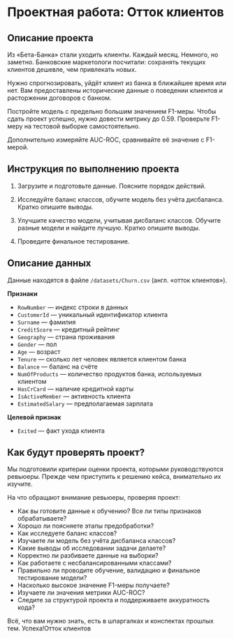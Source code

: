 # Проектная работа: Отток клиентов

## Описание проекта

Из «Бета-Банка» стали уходить клиенты. Каждый месяц. Немного, но заметно. Банковские маркетологи посчитали: сохранять текущих клиентов дешевле, чем привлекать новых.

Нужно спрогнозировать, уйдёт клиент из банка в ближайшее время или нет. Вам предоставлены исторические данные о поведении клиентов и расторжении договоров с банком. 

Постройте модель с предельно большим значением F1-меры. Чтобы сдать проект успешно, нужно довести метрику до 0.59. Проверьте F1-меру на тестовой выборке самостоятельно.

Дополнительно измеряйте AUC-ROC, сравнивайте её значение с F1-мерой.

## Инструкция по выполнению проекта
1. Загрузите и подготовьте данные. Поясните порядок действий.

2. Исследуйте баланс классов, обучите модель без учёта дисбаланса. Кратко опишите выводы.

3. Улучшите качество модели, учитывая дисбаланс классов. Обучите разные модели и найдите лучшую. Кратко опишите выводы.

4. Проведите финальное тестирование.

## Описание данных
Данные находятся в файле `/datasets/Churn.csv` (англ. «отток клиентов»).

**Признаки**
- `RowNumber` — индекс строки в данных
- `CustomerId` — уникальный идентификатор клиента
- `Surname` — фамилия
- `CreditScore` — кредитный рейтинг
- `Geography` — страна проживания
- `Gender` — пол
- `Age` — возраст
- `Tenure` — сколько лет человек является клиентом банка
- `Balance` — баланс на счёте
- `NumOfProducts` — количество продуктов банка, используемых клиентом
- `HasCrCard` — наличие кредитной карты
- `IsActiveMember` — активность клиента
- `EstimatedSalary` — предполагаемая зарплата

**Целевой признак**
- `Exited` — факт ухода клиента

## Как будут проверять проект?

Мы подготовили критерии оценки проекта, которыми руководствуются ревьюеры. Прежде чем приступить к решению кейса, внимательно их изучите. 

На что обращают внимание ревьюеры, проверяя проект:

- Как вы готовите данные к обучению? Все ли типы признаков обрабатываете?
- Хорошо ли поясняете этапы предобработки?
- Как исследуете баланс классов?
- Изучаете ли модель без учёта дисбаланса классов?
- Какие выводы об исследовании задачи делаете?
- Корректно ли разбиваете данные на выборки?
- Как работаете с несбалансированными классами?
- Правильно ли проводите обучение, валидацию и финальное тестирование модели?
- Насколько высокое значение F1-меры получаете?
- Изучаете ли значения метрики AUC-ROC?
- Следите за структурой проекта и поддерживаете аккуратность кода?

Всё, что вам нужно знать, есть в шпаргалках и конспектах прошлых тем.
Успеха!Отток клиентов
